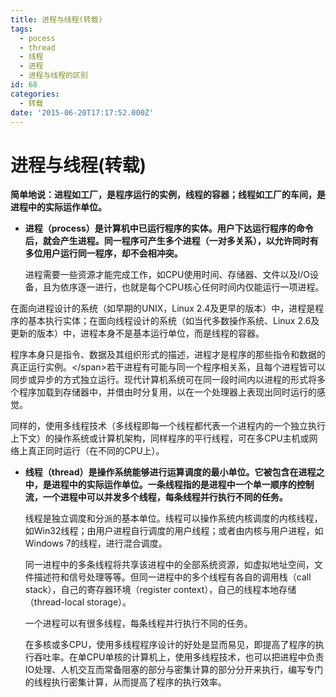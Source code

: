 ```yaml
---
title: 进程与线程(转载)
tags:
  - pocess
  - thread
  - 线程
  - 进程
  - 进程与线程的区别
id: 68
categories:
  - 转载
date: '2015-06-20T17:17:52.000Z'
---
```


# 进程与线程\(转载\)

**简单地说：进程如工厂，是程序运行的实例，线程的容器；线程如工厂的车间，是进程中的实际运作单位。**

* **进程（process）是计算机中已运行程序的实体。用户下达运行程序的命令后，就会产生进程。同一程序可产生多个进程（一对多关系），以允许同时有多位用户运行同一程序，却不会相冲突。**

  进程需要一些资源才能完成工作，如CPU使用时间、存储器、文件以及I/O设备，且为依序逐一进行，也就是每个CPU核心任何时间内仅能运行一项进程。

在面向进程设计的系统（如早期的UNIX，Linux 2.4及更早的版本）中，进程是程序的基本执行实体；在面向线程设计的系统（如当代多数操作系统、Linux 2.6及更新的版本）中，进程本身不是基本运行单位，而是线程的容器。

程序本身只是指令、数据及其组织形式的描述，进程才是程序的那些指令和数据的真正运行实例。&lt;/span&gt;若干进程有可能与同一个程序相关系，且每个进程皆可以同步或异步的方式独立运行。现代计算机系统可在同一段时间内以进程的形式将多个程序加载到存储器中，并借由时分复用，以在一个处理器上表现出同时运行的感觉。

同样的，使用多线程技术（多线程即每一个线程都代表一个进程内的一个独立执行上下文）的操作系统或计算机架构，同样程序的平行线程，可在多CPU主机或网络上真正同时运行（在不同的CPU上）。

* **线程（thread）是操作系统能够进行运算调度的最小单位。它被包含在进程之中，是进程中的实际运作单位。一条线程指的是进程中一个单一顺序的控制流，一个进程中可以并发多个线程，每条线程并行执行不同的任务。**

  线程是独立调度和分派的基本单位。线程可以操作系统内核调度的内核线程，如Win32线程；由用户进程自行调度的用户线程；或者由内核与用户进程，如Windows 7的线程，进行混合调度。

  同一进程中的多条线程将共享该进程中的全部系统资源，如虚拟地址空间，文件描述符和信号处理等等。但同一进程中的多个线程有各自的调用栈（call stack），自己的寄存器环境（register context），自己的线程本地存储（thread-local storage）。

  一个进程可以有很多线程，每条线程并行执行不同的任务。

  在多核或多CPU，使用多线程程序设计的好处是显而易见，即提高了程序的执行吞吐率。在单CPU单核的计算机上，使用多线程技术，也可以把进程中负责IO处理、人机交互而常备阻塞的部分与密集计算的部分分开来执行，编写专门的线程执行密集计算，从而提高了程序的执行效率。

